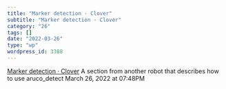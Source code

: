 ```yaml
---
title: "Marker detection · Clover"
subtitle: "Marker detection · Clover"
category: "26"
tags: []
date: "2022-03-26"
type: "wp"
wordpress_id: 3388
---
```

[ Marker detection · Clover](https://clover.coex.tech/en/aruco_marker.html)
 A section from another robot that describes how to use aruco_detect
March 26, 2022 at 07:48PM